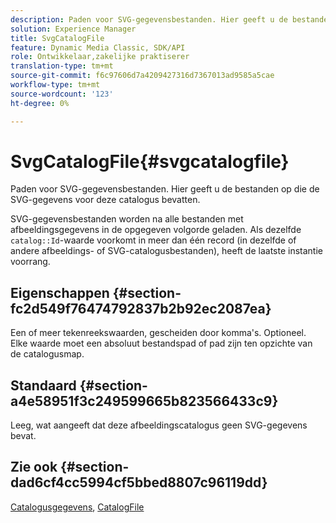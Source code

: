 ```yaml
---
description: Paden voor SVG-gegevensbestanden. Hier geeft u de bestanden op die de SVG-gegevens voor deze catalogus bevatten.
solution: Experience Manager
title: SvgCatalogFile
feature: Dynamic Media Classic, SDK/API
role: Ontwikkelaar,zakelijke praktiserer
translation-type: tm+mt
source-git-commit: f6c97606d7a4209427316d7367013ad9585a5cae
workflow-type: tm+mt
source-wordcount: '123'
ht-degree: 0%

---
```



# SvgCatalogFile{#svgcatalogfile}

Paden voor SVG-gegevensbestanden. Hier geeft u de bestanden op die de SVG-gegevens voor deze catalogus bevatten.

SVG-gegevensbestanden worden na alle bestanden met afbeeldingsgegevens in de opgegeven volgorde geladen. Als dezelfde `catalog::Id`-waarde voorkomt in meer dan één record (in dezelfde of andere afbeeldings- of SVG-catalogusbestanden), heeft de laatste instantie voorrang.

## Eigenschappen {#section-fc2d549f76474792837b2b92ec2087ea}

Een of meer tekenreekswaarden, gescheiden door komma&#39;s. Optioneel. Elke waarde moet een absoluut bestandspad of pad zijn ten opzichte van de catalogusmap.

## Standaard {#section-a4e58951f3c249599665b823566433c9}

Leeg, wat aangeeft dat deze afbeeldingscatalogus geen SVG-gegevens bevat.

## Zie ook {#section-dad6cf4cc5994cf5bbed8807c96119dd}

[Catalogusgegevens](../../../../../is-api/image-catalog/image-serving-api-ref/c-image-catalog-reference/c-overview/c-catalog-data-fields/c-catalog-data-fields.md#concept-b19581028ec44f98b9f5943624403d29),  [CatalogFile](../../../../../is-api/image-catalog/image-serving-api-ref/c-image-catalog-reference/c-attributes-reference/r-catalogfile.md#reference-16498bb4cb33458697c1ab002ea8db79)
